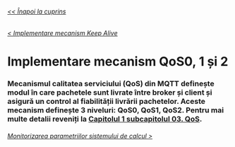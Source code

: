 ###### [<< Înapoi la cuprins](../Cuprins.md)
###### [< Implementare mecanism Keep Alive](07.%20Implementare%20mecanism%20Keep%20Alive.md)
# Implementare mecanism QoS0, 1 și 2
### Mecanismul calitatea serviciului (QoS) din MQTT definește modul în care pachetele sunt livrate între broker și client și asigură un control al fiabilității livrării pachetelor.  Aceste mecanism definește 3 niveluri: QoS0, QoS1, QoS2. Pentru mai multe detalii reveniți la [Capitolul 1 subcapitolul 03. QoS](../Capitolul%201%20Aspecte%20teoretice/03.%20QoS.md).
###### [Monitorizarea parametriilor sistemului de calcul >](09.%20Monitorizarea%20parametriilor%20sistemului%20de%20calcul.md)